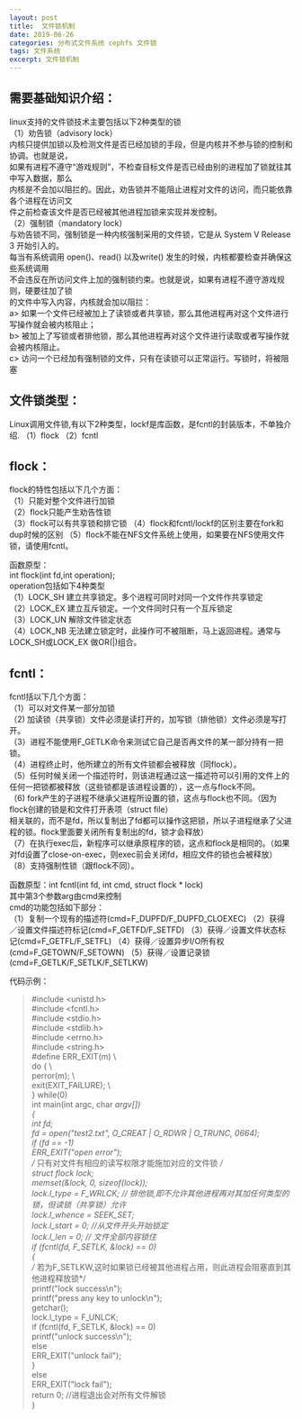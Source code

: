 ```yaml
---
layout: post
title:  文件锁机制
date: 2019-06-26
categories: 分布式文件系统 cephfs 文件锁
tags: 文件系统
excerpt: 文件锁机制
---
```


需要基础知识介绍：   
---
linux支持的文件锁技术主要包括以下2种类型的锁    
（1）劝告锁（advisory lock）    
     内核只提供加锁以及检测文件是否已经加锁的手段，但是内核并不参与锁的控制和协调。也就是说，   
     如果有进程不遵守“游戏规则”，不检查目标文件是否已经由别的进程加了锁就往其中写入数据，那么   
     内核是不会加以阻拦的。因此，劝告锁并不能阻止进程对文件的访问，而只能依靠各个进程在访问文   
     件之前检查该文件是否已经被其他进程加锁来实现并发控制。   
（2）强制锁（mandatory lock）    
     与劝告锁不同，强制锁是一种内核强制采用的文件锁，它是从 System V Release 3 开始引入的。   
     每当有系统调用 open()、read() 以及write() 发生的时候，内核都要检查并确保这些系统调用   
     不会违反在所访问文件上加的强制锁约束。也就是说，如果有进程不遵守游戏规则，硬要往加了锁   
     的文件中写入内容，内核就会加以阻拦：   
     a> 如果一个文件已经被加上了读锁或者共享锁，那么其他进程再对这个文件进行写操作就会被内核阻止；    
     b> 被加上了写锁或者排他锁，那么其他进程再对这个文件进行读取或者写操作就会被内核阻止。    
     c> 访问一个已经加有强制锁的文件，只有在读锁可以正常运行。写锁时，将被阻塞

文件锁类型：
---
Linux调用文件锁,有以下2种类型，lockf是库函数，是fcntl的封装版本，不单独介绍.
（1）flock
（2）fcntl


flock：
---
flock的特性包括以下几个方面：  
（1）只能对整个文件进行加锁   
（2）flock只能产生劝告性锁   
（3）flock可以有共享锁和排它锁
（4）flock和fcntl/lockf的区别主要在fork和dup时候的区别
（5）flock不能在NFS文件系统上使用，如果要在NFS使用文件锁，请使用fcntl。

函数原型：  
int flock(int fd,int operation);   
operation包括如下4种类型    
（1）LOCK_SH 建立共享锁定。多个进程可同时对同一个文件作共享锁定    
（2）LOCK_EX 建立互斥锁定。一个文件同时只有一个互斥锁定   
（3）LOCK_UN 解除文件锁定状态  
（4）LOCK_NB 无法建立锁定时，此操作可不被阻断，马上返回进程。通常与LOCK_SH或LOCK_EX 做OR(|)组合。

fcntl：
---
fcntl括以下几个方面：   
（1）可以对文件某一部分加锁      
（2) 加读锁（共享锁）文件必须是读打开的，加写锁（排他锁）文件必须是写打开。        
（3）进程不能使用F_GETLK命令来测试它自己是否再文件的某一部分持有一把锁。     
（4）进程终止时，他所建立的所有文件锁都会被释放（同flock）。       
（5）任何时候关闭一个描述符时，则该进程通过这一描述符可以引用的文件上的任何一把锁都被释放（这些锁都是该进程设置的），这一点与flock不同。   
（6) fork产生的子进程不继承父进程所设置的锁，这点与flock也不同。（因为flock创建的锁是和文件打开表项（struct file）   
     相关联的，而不是fd，所以复制出了fd都可以操作这把锁，所以子进程继承了父进程的锁。flock里面要关闭所有复制出的fd，锁才会释放）   
（7）在执行exec后，新程序可以继承原程序的锁，这点和flock是相同的。（如果对fd设置了close-on-exec，则exec前会关闭fd，相应文件的锁也会被释放）    
（8）支持强制性锁（跟flock不同）。   

函数原型：int fcntl(int fd, int cmd, struct flock * lock)   
其中第3个参数arg由cmd来控制  
cmd的功能包括如下部分：    
（1）复制一个现有的描述符(cmd=F_DUPFD/F_DUPFD_CLOEXEC)
（2）获得／设置文件描述符标记(cmd=F_GETFD/F_SETFD)
（3）获得／设置文件状态标记(cmd=F_GETFL/F_SETFL)
（4）获得／设置异步I/O所有权(cmd=F_GETOWN/F_SETOWN)
（5）获得／设置记录锁(cmd=F_GETLK/F_SETLK/F_SETLKW)

代码示例：
> #include <unistd.h>   
#include <fcntl.h>   
#include <stdio.h>   
#include <stdlib.h>   
#include <errno.h>    
#include <string.h>   
#define ERR_EXIT(m) \    
    do { \   
        perror(m); \   
        exit(EXIT_FAILURE); \    
    } while(0)    
int main(int argc, char *argv[])   
{   
    int fd;    
    fd = open("test2.txt", O_CREAT | O_RDWR | O_TRUNC, 0664);    
    if (fd == -1)    
        ERR_EXIT("open error");     
    /* 只有对文件有相应的读写权限才能施加对应的文件锁 */    
    struct flock lock;    
    memset(&lock, 0, sizeof(lock));    
    lock.l_type = F_WRLCK; // 排他锁,即不允许其他进程再对其加任何类型的锁，但读锁（共享锁）允许    
    lock.l_whence = SEEK_SET;    
    lock.l_start = 0; //从文件开头开始锁定    
    lock.l_len = 0; // 文件全部内容锁住    
    if (fcntl(fd, F_SETLK, &lock) == 0)    
    {   
        /* 若为F_SETLKW,这时如果锁已经被其他进程占用，则此进程会阻塞直到其他进程释放锁*/   
        printf("lock success\n");   
        printf("press any key to unlock\n");   
        getchar();   
        lock.l_type = F_UNLCK;   
        if (fcntl(fd, F_SETLK, &lock) == 0)    
            printf("unlock success\n");   
        else   
            ERR_EXIT("unlock fail");   
    }   
    else   
        ERR_EXIT("lock fail");   
    return 0; //进程退出会对所有文件解锁    
}  

